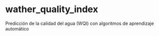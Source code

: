 # wather_quality_index
Predicción de la calidad del agua (WQI) con algoritmos de aprendizaje automático
